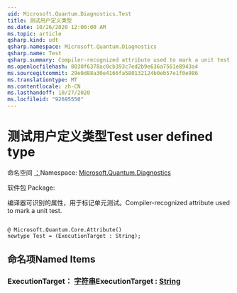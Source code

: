 ```yaml
---
uid: Microsoft.Quantum.Diagnostics.Test
title: 测试用户定义类型
ms.date: 10/26/2020 12:00:00 AM
ms.topic: article
qsharp.kind: udt
qsharp.namespace: Microsoft.Quantum.Diagnostics
qsharp.name: Test
qsharp.summary: Compiler-recognized attribute used to mark a unit test.
ms.openlocfilehash: 8030f6378ac0cb393c7ed2b9e636a7561e8943a4
ms.sourcegitcommit: 29e0d88a30e4166fa580132124b0eb57e1f0e986
ms.translationtype: MT
ms.contentlocale: zh-CN
ms.lasthandoff: 10/27/2020
ms.locfileid: "92695550"
---
```

# <a name="test-user-defined-type"></a><span data-ttu-id="fd53c-102">测试用户定义类型</span><span class="sxs-lookup"><span data-stu-id="fd53c-102">Test user defined type</span></span>

<span data-ttu-id="fd53c-103">命名空间 [：](xref:Microsoft.Quantum.Diagnostics)</span><span class="sxs-lookup"><span data-stu-id="fd53c-103">Namespace: [Microsoft.Quantum.Diagnostics](xref:Microsoft.Quantum.Diagnostics)</span></span>

<span data-ttu-id="fd53c-104">软件包 [](https://nuget.org/packages/)</span><span class="sxs-lookup"><span data-stu-id="fd53c-104">Package: [](https://nuget.org/packages/)</span></span>


<span data-ttu-id="fd53c-105">编译器可识别的属性，用于标记单元测试。</span><span class="sxs-lookup"><span data-stu-id="fd53c-105">Compiler-recognized attribute used to mark a unit test.</span></span>

```qsharp

@ Microsoft.Quantum.Core.Attribute()
newtype Test = (ExecutionTarget : String);
```



## <a name="named-items"></a><span data-ttu-id="fd53c-106">命名项</span><span class="sxs-lookup"><span data-stu-id="fd53c-106">Named Items</span></span>

### <a name="executiontarget--string"></a><span data-ttu-id="fd53c-107">ExecutionTarget： [字符串](xref:microsoft.quantum.lang-ref.string)</span><span class="sxs-lookup"><span data-stu-id="fd53c-107">ExecutionTarget : [String](xref:microsoft.quantum.lang-ref.string)</span></span>

